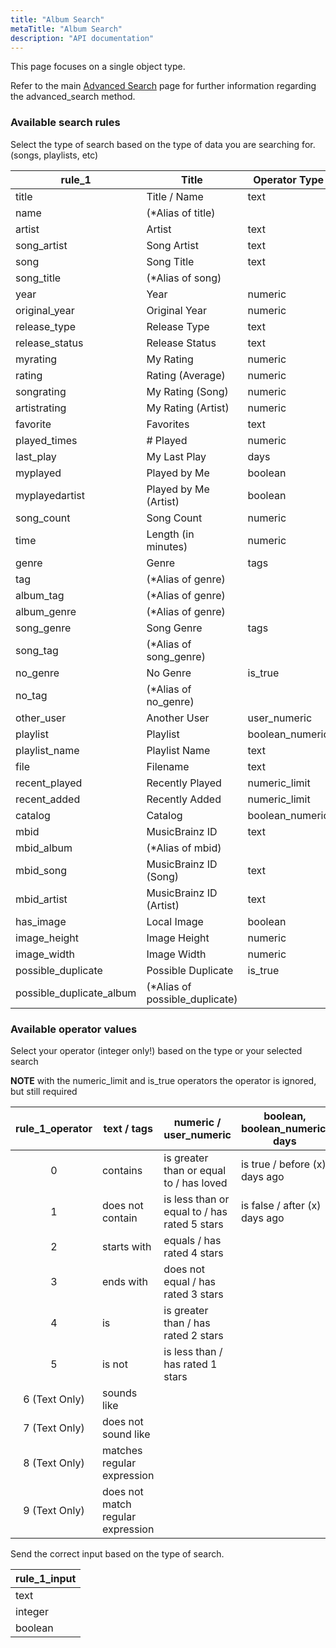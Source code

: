 ```yaml
---
title: "Album Search"
metaTitle: "Album Search"
description: "API documentation"
---
```


This page focuses on a single object type.

Refer to the main [Advanced Search](https://ampache.org/api/api-advanced-search) page for further information regarding the advanced_search method.

### Available search rules

Select the type of search based on the type of data you are searching for. (songs, playlists, etc)

| rule_1                   | Title                          | Operator Type   |
|--------------------------|--------------------------------|-----------------|
| title                    | Title / Name                   | text            |
| name                     | (*Alias of title)              |                 |
| artist                   | Artist                         | text            |
| song_artist              | Song Artist                    | text            |
| song                     | Song Title                     | text            |
| song_title               | (*Alias of song)               |                 |
| year                     | Year                           | numeric         |
| original_year            | Original Year                  | numeric         |
| release_type             | Release Type                   | text            |
| release_status           | Release Status                 | text            |
| myrating                 | My Rating                      | numeric         |
| rating                   | Rating (Average)               | numeric         |
| songrating               | My Rating (Song)               | numeric         |
| artistrating             | My Rating (Artist)             | numeric         |
| favorite                 | Favorites                      | text            |
| played_times             | # Played                       | numeric         |
| last_play                | My Last Play                   | days            |
| myplayed                 | Played by Me                   | boolean         |
| myplayedartist           | Played by Me (Artist)          | boolean         |
| song_count               | Song Count                     | numeric         |
| time                     | Length (in minutes)            | numeric         |
| genre                    | Genre                          | tags            |
| tag                      | (*Alias of genre)              |                 |
| album_tag                | (*Alias of genre)              |                 |
| album_genre              | (*Alias of genre)              |                 |
| song_genre               | Song Genre                     | tags            |
| song_tag                 | (*Alias of song_genre)         |                 |
| no_genre                 | No Genre                       | is_true         |
| no_tag                   | (*Alias of no_genre)           |                 |
| other_user               | Another User                   | user_numeric    |
| playlist                 | Playlist                       | boolean_numeric |
| playlist_name            | Playlist Name                  | text            |
| file                     | Filename                       | text            |
| recent_played            | Recently Played                | numeric_limit   |
| recent_added             | Recently Added                 | numeric_limit   |
| catalog                  | Catalog                        | boolean_numeric |
| mbid                     | MusicBrainz ID                 | text            |
| mbid_album               | (*Alias of mbid)               |                 |
| mbid_song                | MusicBrainz ID (Song)          | text            |
| mbid_artist              | MusicBrainz ID (Artist)        | text            |
| has_image                | Local Image                    | boolean         |
| image_height             | Image Height                   | numeric         |
| image_width              | Image Width                    | numeric         |
| possible_duplicate       | Possible Duplicate             | is_true         |
| possible_duplicate_album | (*Alias of possible_duplicate) |                 |

### Available operator values

Select your operator (integer only!) based on the type or your selected search

**NOTE** with the numeric_limit and is_true operators the operator is ignored, but still required

| rule_1_operator | text / tags                       | numeric / user_numeric                       | boolean, boolean_numeric, days |
|:---------------:|-----------------------------------|----------------------------------------------|--------------------------------|
|        0        | contains                          | is greater than or equal to / has loved      | is true / before (x) days ago  |
|        1        | does not contain                  | is less than or equal to / has rated 5 stars | is false / after (x) days ago  |
|        2        | starts with                       | equals / has rated 4 stars                   |                                |
|        3        | ends with                         | does not equal / has rated 3 stars           |                                |
|        4        | is                                | is greater than / has rated 2 stars          |                                |
|        5        | is not                            | is less than / has rated 1 stars             |                                |
|  6 (Text Only)  | sounds like                       |                                              |                                |
|  7 (Text Only)  | does not sound like               |                                              |                                |
|  8 (Text Only)  | matches regular expression        |                                              |                                |
|  9 (Text Only)  | does not match regular expression |                                              |                                |

Send the correct input based on the type of search.

| rule_1_input |
|--------------|
| text         |
| integer      |
| boolean      |
